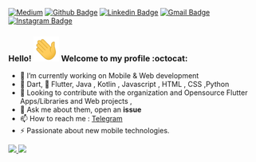 [![Medium](https://img.shields.io/badge/Medium-black?style=for-the-badge&logo=Medium)](https://medium.com/@rohitsangwan647)
[![Github Badge](https://img.shields.io/badge/-Github-000?style=for-the-badge&logo=Github&logoColor=white&link=https://github.com/lucasgdb)](https://github.com/rohitsangwan01)
[![Linkedin Badge](https://img.shields.io/badge/-LinkedIn-blue?style=for-the-badge&logo=Linkedin&logoColor=white&link=https://www.linkedin.com/in/rebeccamanzi/)](https://www.linkedin.com/in/rohit-sangwan-5282761b3)
[![Gmail Badge](https://img.shields.io/badge/-Gmail-c14438?style=for-the-badge&logo=Gmail&logoColor=white&link=mailto:rebeccamanzi@gmail.com)](mailto:rohitsangwan647@gmail.com)
[![Instagram Badge](https://img.shields.io/badge/-Instagram-C13584?style=for-the-badge&labelColor=C13584&logo=instagram&logoColor=white&link=https://www.instagram.com/codepwr/)](https://www.instagram.com/rohit.sangwan01/)

### Hello! <img style="margin: 0 auto" src="https://github.com/ABSphreak/ABSphreak/blob/master/gifs/Hi.gif" height="50"> Welcome to my profile :octocat:

- 🔭 I’m currently working on Mobile & Web development
- 🌱 Dart, 💙 Flutter, Java , Kotlin , Javascript , HTML , CSS ,Python
- 👯 Looking to contribute with the organization and Opensource Flutter Apps/Libraries and Web projects ,
- 💬 Ask me about them, open an **issue**
- 📫 How to reach me : [Telegram](https://t.me/rohitsangwan01)
- ⚡ Passionate about new mobile technologies.

</p>

<div>
  <a href="https://github.com/rohitsangwan01">
  <img height="180em" src="https://github-readme-stats.vercel.app/api?username=rohitsangwan01&count_private=true&theme=cobalt&show_icons=true"/>
  <img height="180em" src="https://github-readme-stats.vercel.app/api/top-langs/?username=rohitsangwan01&layout=compact&langs_count=7&theme=cobalt"/>
</div>

</br>
</br>
